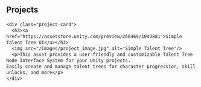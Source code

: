 
<div class="portfolio-grid">
  <div class="portfolio-section">
    <h2>Projects</h2>
    
    <div class="project-card">
      <h3><a href="https://assetstore.unity.com/preview/266469/1043881">Simple Talent Tree UI</a></h3>
      <img src="/images/project_image.jpg" alt="Simple Talent Tree"/>
      <p>This asset provides a user-friendly and customizable Talent Tree Node Interface System for your Unity projects.
	Easily create and manage talent trees for character progression, skill unlocks, and more</p>
    </div>
  
</div>